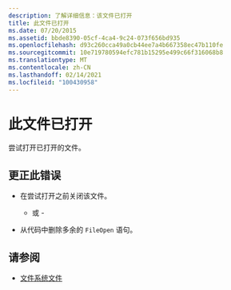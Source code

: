 ```yaml
---
description: 了解详细信息：该文件已打开
title: 此文件已打开
ms.date: 07/20/2015
ms.assetid: bbde8390-05cf-4ca4-9c24-073f656bd935
ms.openlocfilehash: d93c260cca49a0cb44ee7a4b667358ec47b110fe
ms.sourcegitcommit: 10e719780594efc781b15295e499c66f316068b8
ms.translationtype: MT
ms.contentlocale: zh-CN
ms.lasthandoff: 02/14/2021
ms.locfileid: "100430958"
---
```

# <a name="the-file-is-already-open"></a>此文件已打开

尝试打开已打开的文件。  
  
## <a name="to-correct-this-error"></a>更正此错误  
  
- 在尝试打开之前关闭该文件。  
  
     - 或 -  
  
- 从代码中删除多余的 `FileOpen` 语句。  
  
## <a name="see-also"></a>请参阅

- [文件系统文件](xref:Microsoft.VisualBasic.FileIO.FileSystem)

